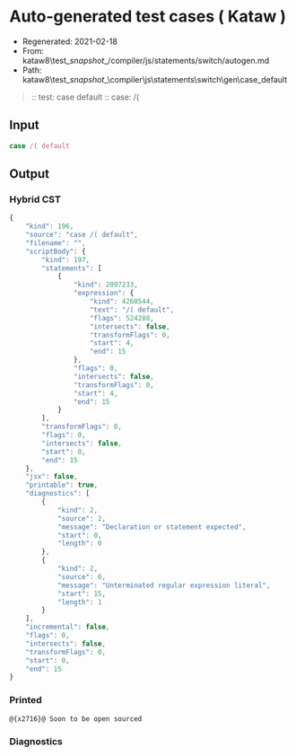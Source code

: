 # Auto-generated test cases ( Kataw )
- Regenerated: 2021-02-18
- From: kataw8\test\__snapshot__/compiler/js/statements/switch/autogen.md
- Path: kataw8\test\__snapshot__\compiler\js\statements\switch\gen\case_default
> :: test: case default
> :: case: /(
## Input

`````js
case /( default
`````

## Output


### Hybrid CST


```javascript
{
    "kind": 196,
    "source": "case /( default",
    "filename": "",
    "scriptBody": {
        "kind": 197,
        "statements": [
            {
                "kind": 2097233,
                "expression": {
                    "kind": 4260544,
                    "text": "/( default",
                    "flags": 524288,
                    "intersects": false,
                    "transformFlags": 0,
                    "start": 4,
                    "end": 15
                },
                "flags": 0,
                "intersects": false,
                "transformFlags": 0,
                "start": 4,
                "end": 15
            }
        ],
        "transformFlags": 0,
        "flags": 0,
        "intersects": false,
        "start": 0,
        "end": 15
    },
    "jsx": false,
    "printable": true,
    "diagnostics": [
        {
            "kind": 2,
            "source": 2,
            "message": "Declaration or statement expected",
            "start": 0,
            "length": 0
        },
        {
            "kind": 2,
            "source": 0,
            "message": "Unterminated regular expression literal",
            "start": 15,
            "length": 1
        }
    ],
    "incremental": false,
    "flags": 0,
    "intersects": false,
    "transformFlags": 0,
    "start": 0,
    "end": 15
}
```

### Printed


```javascript
@{x2716}@ Soon to be open sourced
```

### Diagnostics


```javascript

```

